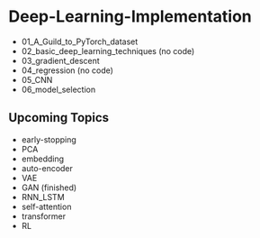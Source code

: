 # Deep-Learning-Implementation
- 01_A_Guild_to_PyTorch_dataset
- 02_basic_deep_learning_techniques (no code)
- 03_gradient_descent
- 04_regression (no code)
- 05_CNN
- 06_model_selection
## Upcoming Topics
- early-stopping
- PCA
- embedding
- auto-encoder
- VAE
- GAN (finished)
- RNN_LSTM
- self-attention
- transformer
- RL
